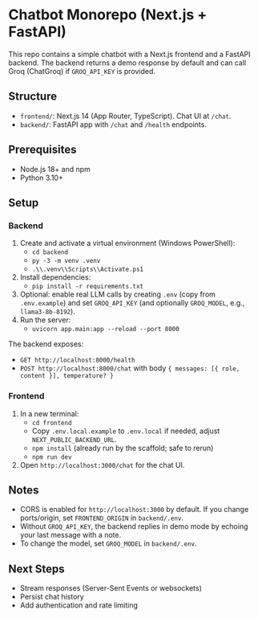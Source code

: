 # Chatbot Monorepo (Next.js + FastAPI)

This repo contains a simple chatbot with a Next.js frontend and a FastAPI backend. The backend returns a demo response by default and can call Groq (ChatGroq) if `GROQ_API_KEY` is provided.

## Structure

- `frontend/`: Next.js 14 (App Router, TypeScript). Chat UI at `/chat`.
- `backend/`: FastAPI app with `/chat` and `/health` endpoints.

## Prerequisites

- Node.js 18+ and npm
- Python 3.10+

## Setup

### Backend

1. Create and activate a virtual environment (Windows PowerShell):
   - `cd backend`
   - `py -3 -m venv .venv`
   - `.\\.venv\\Scripts\\Activate.ps1`
2. Install dependencies:
   - `pip install -r requirements.txt`
3. Optional: enable real LLM calls by creating `.env` (copy from `.env.example`) and set `GROQ_API_KEY` (and optionally `GROQ_MODEL`, e.g., `llama3-8b-8192`).
4. Run the server:
   - `uvicorn app.main:app --reload --port 8000`

The backend exposes:
- `GET http://localhost:8000/health`
- `POST http://localhost:8000/chat` with body `{ messages: [{ role, content }], temperature? }`

### Frontend

1. In a new terminal:
   - `cd frontend`
   - Copy `.env.local.example` to `.env.local` if needed, adjust `NEXT_PUBLIC_BACKEND_URL`.
   - `npm install` (already run by the scaffold; safe to rerun)
   - `npm run dev`
2. Open `http://localhost:3000/chat` for the chat UI.

## Notes

- CORS is enabled for `http://localhost:3000` by default. If you change ports/origin, set `FRONTEND_ORIGIN` in `backend/.env`.
- Without `GROQ_API_KEY`, the backend replies in demo mode by echoing your last message with a note.
- To change the model, set `GROQ_MODEL` in `backend/.env`.

## Next Steps

- Stream responses (Server-Sent Events or websockets)
- Persist chat history
- Add authentication and rate limiting
